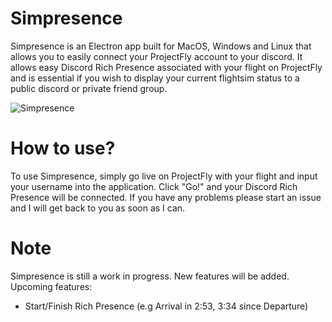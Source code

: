 # Simpresence
Simpresence is an Electron app built for MacOS, Windows and Linux that allows you to easily connect your ProjectFly account to your discord. It allows easy Discord Rich Presence associated with your flight on ProjectFly and is essential if you wish to display your current flightsim status to a public discord or private friend group.

![Simpresence](https://i.imgur.com/fBVMfxS.jpg)

# How to use?
To use Simpresence, simply go live on ProjectFly with your flight and input your username into the application. Click "Go!" and your Discord Rich Presence will be connected. If you have any problems please start an issue and I will get back to you as soon as I can.

# Note
Simpresence is still a work in progress. New features will be added. Upcoming features: 
* Start/Finish Rich Presence (e.g Arrival in 2:53, 3:34 since Departure)

